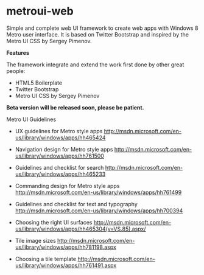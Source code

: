 metroui-web
===========

Simple and complete web UI framework to create web apps with Windows 8 Metro user interface.
It is based on Twitter Bootstrap and inspired by the Metro UI CSS by Sergey Pimenov.


**Features**

The framework integrate and extend the work first done by other great people:
   - HTML5 Boilerplate 
   - Twitter Bootstrap 
   - Metro UI CSS by Sergey Pimenov



**Beta version will be released soon, please be patient.**


Metro UI Guidelines
   - UX guidelines for Metro style apps                    http://msdn.microsoft.com/en-us/library/windows/apps/hh465424
   
   - Navigation design for Metro style apps             http://msdn.microsoft.com/en-us/library/windows/apps/hh761500
   
   - Guidelines and checklist for search                http://msdn.microsoft.com/en-us/library/windows/apps/hh465233

   - Commanding design for Metro style apps             http://msdn.microsoft.com/en-us/library/windows/apps/hh761499

   - Guidelines and checklist for text and typography   http://msdn.microsoft.com/en-us/library/windows/apps/hh700394
   
   - Choosing the right UI surfaces                     http://msdn.microsoft.com/en-us/library/windows/apps/hh465304(v=VS.85).aspx/
   
   - Tile image sizes                                   http://msdn.microsoft.com/en-us/library/windows/apps/hh781198.aspx
   
   - Choosing a tile template                           http://msdn.microsoft.com/en-us/library/windows/apps/hh761491.aspx
